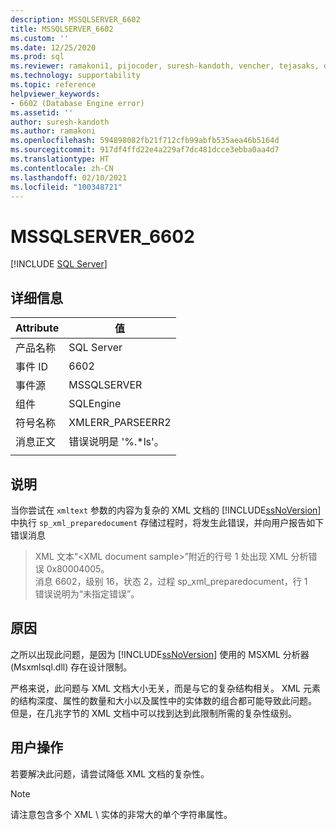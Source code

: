 ```yaml
---
description: MSSQLSERVER_6602
title: MSSQLSERVER_6602
ms.custom: ''
ms.date: 12/25/2020
ms.prod: sql
ms.reviewer: ramakoni1, pijocoder, suresh-kandoth, vencher, tejasaks, docast
ms.technology: supportability
ms.topic: reference
helpviewer_keywords:
- 6602 (Database Engine error)
ms.assetid: ''
author: suresh-kandoth
ms.author: ramakoni
ms.openlocfilehash: 594898082fb21f712cfb99abfb535aea46b5164d
ms.sourcegitcommit: 917df4ffd22e4a229af7dc481dcce3ebba0aa4d7
ms.translationtype: HT
ms.contentlocale: zh-CN
ms.lasthandoff: 02/10/2021
ms.locfileid: "100348721"
---
```

# <a name="mssqlserver_6602"></a>MSSQLSERVER_6602
 [!INCLUDE [SQL Server](../../includes/applies-to-version/sqlserver.md)]

## <a name="details"></a>详细信息

|Attribute|值|
|---|---|
|产品名称|SQL Server|
|事件 ID|6602|
|事件源|MSSQLSERVER|
|组件|SQLEngine|
|符号名称|XMLERR_PARSEERR2|
|消息正文|错误说明是 '%.*ls'。|
||

## <a name="explanation"></a>说明

当你尝试在 `xmltext` 参数的内容为复杂的 XML 文档的 [!INCLUDE[ssNoVersion](../../includes/ssnoversion-md.md)] 中执行 `sp_xml_preparedocument` 存储过程时，将发生此错误，并向用户报告如下错误消息

> XML 文本“\<XML document sample>”附近的行号 1 处出现 XML 分析错误 0x80004005。  
消息 6602，级别 16，状态 2，过程 sp_xml_preparedocument，行 1  
错误说明为“未指定错误”。

## <a name="cause"></a>原因

之所以出现此问题，是因为 [!INCLUDE[ssNoVersion](../../includes/ssnoversion-md.md)] 使用的 MSXML 分析器 (Msxmlsql.dll) 存在设计限制。

严格来说，此问题与 XML 文档大小无关，而是与它的复杂结构相关。 XML 元素的结构深度、属性的数量和大小以及属性中的实体数的组合都可能导致此问题。 但是，在几兆字节的 XML 文档中可以找到达到此限制所需的复杂性级别。

## <a name="user-action"></a>用户操作

若要解决此问题，请尝试降低 XML 文档的复杂性。

> [!NOTE]
> 请注意包含多个 XML \ 实体的非常大的单个字符串属性。
